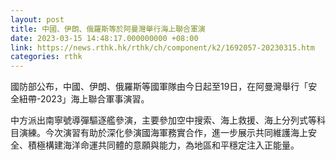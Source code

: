 ```yaml
---
layout: post
title: 中國、伊朗、俄羅斯等於阿曼灣舉行海上聯合軍演
date: 2023-03-15 14:48:17.000000000 +08:00
link: https://news.rthk.hk/rthk/ch/component/k2/1692057-20230315.htm
categories: rthk
---
```


國防部公布，中國、伊朗、俄羅斯等國軍隊由今日起至19日，在阿曼灣舉行「安全紐帶-2023」海上聯合軍事演習。

中方派出南寧號導彈驅逐艦參演，主要參加空中搜索、海上救援、海上分列式等科目演練。今次演習有助於深化參演國海軍務實合作，進一步展示共同維護海上安全、積極構建海洋命運共同體的意願與能力，為地區和平穩定注入正能量。
